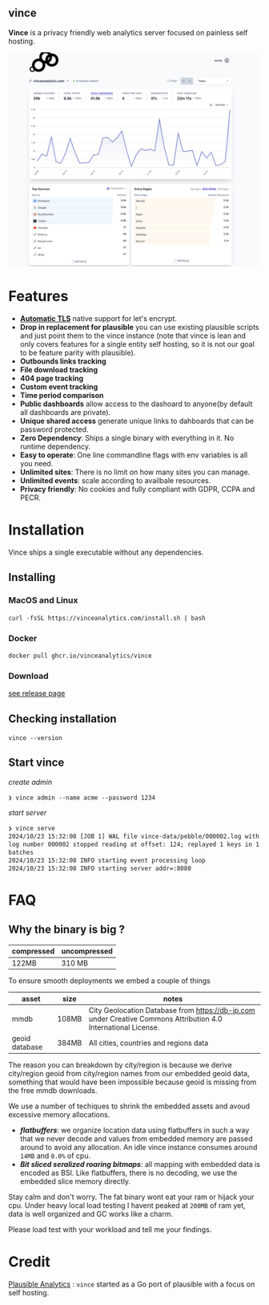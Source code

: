
## vince

**Vince** is a privacy friendly web analytics server focused on painless self hosting.

![Vince Analytics](desktop.png)


# Features

- [**Automatic TLS**](https://www.vinceanalytics.com/guides/config/auto-tls/) native support for let's encrypt.
- **Drop in replacement for plausible** you can use existing plausible  scripts and just point them to the vince instance (note that vince is lean and only covers features for a single entity self hosting, so it is not our goal to be feature parity with plausible).
- **Outbounds links tracking**
- **File download tracking**
- **404 page tracking**
- **Custom event tracking**
- **Time period comparison**
- **Public dashboards** allow access to the dashoard to anyone(by default all dashboards are private).
- **Unique shared access** generate unique links to dahboards that can be password protected.
- **Zero Dependency**: Ships a single binary with everything in it. No runtime dependency.
- **Easy to operate**: One line commandline flags with env variables is all you need.
- **Unlimited sites**: There is no limit on how many sites you can manage.
- **Unlimited events**: scale according to availbale resources.
- **Privacy friendly**: No cookies and fully compliant with GDPR, CCPA and PECR.


# Installation

Vince ships a single executable without any dependencies.


## Installing

### MacOS and Linux

```
curl -fsSL https://vinceanalytics.com/install.sh | bash
```

### Docker

```
docker pull ghcr.io/vinceanalytics/vince
```

### Download 

[see release page](https://github.com/vinceanalytics/vince/releases)


## Checking installation

```
vince --version
```

## Start vince

*create admin*
```
❯ vince admin --name acme --password 1234
```

*start server*
```
❯ vince serve                            
2024/10/23 15:32:08 [JOB 1] WAL file vince-data/pebble/000002.log with log number 000002 stopped reading at offset: 124; replayed 1 keys in 1 batches
2024/10/23 15:32:08 INFO starting event processing loop
2024/10/23 15:32:08 INFO starting server addr=:8080
```

# FAQ

## Why the binary is big ?

| compressed | uncompressed|
|------------|-------------|
| 122MB      | 310 MB      |

To ensure smooth deployments we embed a couple of things

| asset   | size | notes|
|---------|------|------|
| mmdb    | 108MB | City Geolocation  Database from https://db-ip.com under  Creative Commons Attribution 4.0 International License.|
| geoid database| 384MB | All cities, countries and regions data|


The reason you can breakdown by city/region is because we derive city/region geoid from city/region names from our
embedded geoid data, something that would have been impossible because geoid is missing from the 
free mmdb downloads.

We use a number of techiques to shrink the embedded assets and avoud excessive memory
allocations.

- ***flatbuffers***: we organize location data using flatbuffers in such a way that we never
 decode and values from embedded memory are passed around to avoid any allocation. An 
 idle vince instance consumes around `14MB` and `0.0%` of cpu.
- ***Bit sliced seralized roaring bitmaps***: all mapping with embedded data is encoded as BSI.
Like flatbuffers, there is no decoding, we use the embedded slice memory directly.

Stay calm and don't worry. The fat binary wont eat your ram or hijack your cpu. Under 
heavy local load testing I havent peaked at `200MB` of ram yet, data is well organized
and GC  works like a charm.

Please load test with your workload and tell me your findings.

# Credit

[Plausible Analytics](https://github.com/plausible/analytics) : `vince` started as a Go port of plausible with a focus on self hosting.